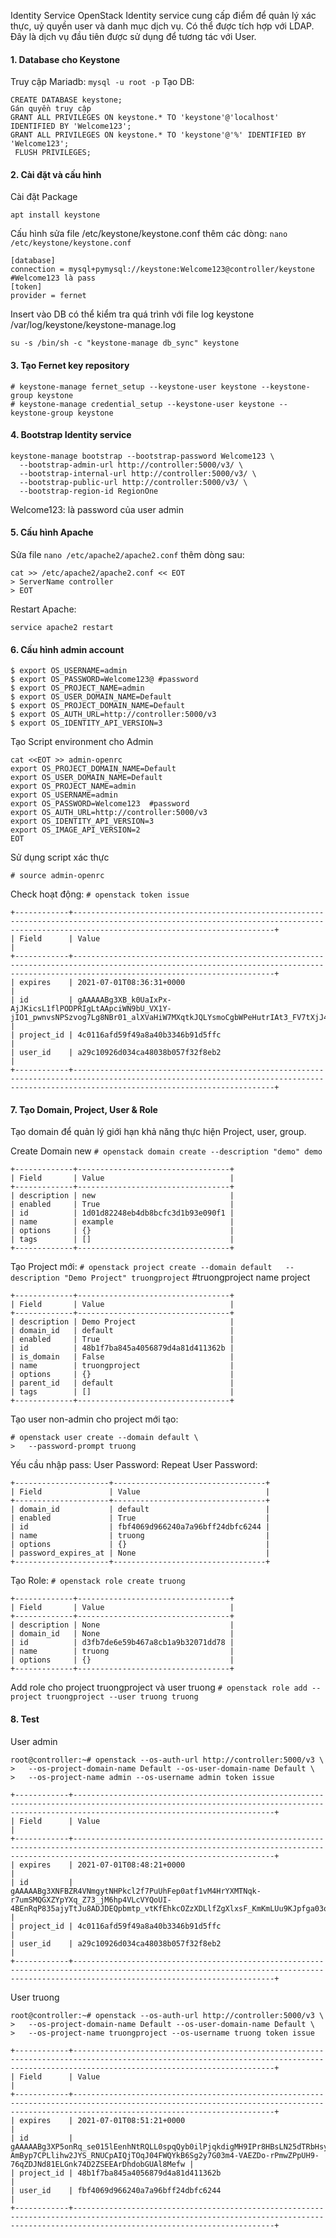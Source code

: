 Identity Service
OpenStack Identity service cung cấp điểm để quản lý xác thực, uỷ quyền user và danh mục dịch vụ. Có thể được tích hợp với LDAP. Đây là dịch vụ đầu tiên được sử dụng để tương tác với User.

#### 1. Database cho Keystone
Truy cập Mariadb:
``` mysql -u root -p ```
Tạo DB:
```
CREATE DATABASE keystone;
Gán quyền truy cập
GRANT ALL PRIVILEGES ON keystone.* TO 'keystone'@'localhost'  IDENTIFIED BY 'Welcome123';
GRANT ALL PRIVILEGES ON keystone.* TO 'keystone'@'%' IDENTIFIED BY 'Welcome123';
 FLUSH PRIVILEGES;
```
#### 2. Cài đặt và cấu hình

Cài đặt Package
```
apt install keystone
```
Cấu hình sửa file /etc/keystone/keystone.conf thêm các dòng: ``` nano /etc/keystone/keystone.conf  ```
```
[database]
connection = mysql+pymysql://keystone:Welcome123@controller/keystone #Welcome123 là pass
[token]
provider = fernet
```
Insert vào DB có thể kiểm tra quá trình với file log keystone /var/log/keystone/keystone-manage.log
```
su -s /bin/sh -c "keystone-manage db_sync" keystone
```
#### 3. Tạo Fernet key repository
```
# keystone-manage fernet_setup --keystone-user keystone --keystone-group keystone
# keystone-manage credential_setup --keystone-user keystone --keystone-group keystone
```
#### 4. Bootstrap Identity service
```
keystone-manage bootstrap --bootstrap-password Welcome123 \
  --bootstrap-admin-url http://controller:5000/v3/ \
  --bootstrap-internal-url http://controller:5000/v3/ \
  --bootstrap-public-url http://controller:5000/v3/ \
  --bootstrap-region-id RegionOne
```
Welcome123: là password của user admin

#### 5. Cấu hình Apache

Sửa file ``` nano /etc/apache2/apache2.conf ``` thêm dòng sau: 
```
cat >> /etc/apache2/apache2.conf << EOT
> ServerName controller
> EOT
```
Restart Apache:
```
service apache2 restart
```
#### 6. Cấu hình admin account
```
$ export OS_USERNAME=admin
$ export OS_PASSWORD=Welcome123@ #password
$ export OS_PROJECT_NAME=admin
$ export OS_USER_DOMAIN_NAME=Default
$ export OS_PROJECT_DOMAIN_NAME=Default
$ export OS_AUTH_URL=http://controller:5000/v3
$ export OS_IDENTITY_API_VERSION=3
```
Tạo Script environment cho Admin
```
cat <<EOT >> admin-openrc
export OS_PROJECT_DOMAIN_NAME=Default
export OS_USER_DOMAIN_NAME=Default
export OS_PROJECT_NAME=admin
export OS_USERNAME=admin
export OS_PASSWORD=Welcome123  #password
export OS_AUTH_URL=http://controller:5000/v3
export OS_IDENTITY_API_VERSION=3
export OS_IMAGE_API_VERSION=2
EOT
```
Sử dụng script xác thực
```
# source admin-openrc
```
Check hoạt động:
``` # openstack token issue ```
```
+------------+-----------------------------------------------------------------------------------------------------------------------------------------------------------------------------------------+
| Field      | Value                                                                                                                                                                                   |
+------------+-----------------------------------------------------------------------------------------------------------------------------------------------------------------------------------------+
| expires    | 2021-07-01T08:36:31+0000                                                                                                                                                                |
| id         | gAAAAABg3XB_k0UaIxPx-AjJKicsL1flPODPRIgLtAApciWN9bU_VX1Y-jIO1_pwnvsNPSzvog7Lg8NBr01_alXVaHiW7MXqtkJQLYsmoCgbWPeHutrIAt3_FV7tXjJ4ODer2gZGKcE9K9H4cg2pBH3aJrpzeiQJTx6HJKnLuy_moBVPRLA1y5c |
| project_id | 4c0116afd59f49a8a40b3346b91d5ffc                                                                                                                                                        |
| user_id    | a29c10926d034ca48038b057f32f8eb2                                                                                                                                                        |
+------------+-----------------------------------------------------------------------------------------------------------------------------------------------------------------------------------------+
```
#### 7. Tạo Domain, Project, User & Role

Tạo domain để quản lý giới hạn khả năng thực hiện Project, user, group.

Create Domain new
``` # openstack domain create --description "demo" demo ```
```
+-------------+----------------------------------+
| Field       | Value                            |
+-------------+----------------------------------+
| description | new                              |
| enabled     | True                             |
| id          | 1d01d82248eb4db8bcfc3d1b93e090f1 |
| name        | example                          |
| options     | {}                               |
| tags        | []                               |
+-------------+----------------------------------+
```
Tạo Project mới:
``` # openstack project create --domain default   --description "Demo Project" truongproject ``` #truongproject name project
```
+-------------+----------------------------------+
| Field       | Value                            |
+-------------+----------------------------------+
| description | Demo Project                     |
| domain_id   | default                          |
| enabled     | True                             |
| id          | 48b1f7ba845a4056879d4a81d411362b |
| is_domain   | False                            |
| name        | truongproject                    |
| options     | {}                               |
| parent_id   | default                          |
| tags        | []                               |
+-------------+----------------------------------+
```
Tạo user non-admin cho project mới tạo:
```
# openstack user create --domain default \
>   --password-prompt truong
```
Yếu cầu nhập pass:
User Password:
Repeat User Password:
```
+---------------------+----------------------------------+
| Field               | Value                            |
+---------------------+----------------------------------+
| domain_id           | default                          |
| enabled             | True                             |
| id                  | fbf4069d966240a7a96bff24dbfc6244 |
| name                | truong                           |
| options             | {}                               |
| password_expires_at | None                             |
+---------------------+----------------------------------+
```
Tạo Role:
``` # openstack role create truong ```
```
+-------------+----------------------------------+
| Field       | Value                            |
+-------------+----------------------------------+
| description | None                             |
| domain_id   | None                             |
| id          | d3fb7de6e59b467a8cb1a9b32071dd78 |
| name        | truong                           |
| options     | {}                               |
+-------------+----------------------------------+
```
Add role cho project truongproject và user truong
``` # openstack role add --project truongproject --user truong truong ```
#### 8. Test

User admin
```
root@controller:~# openstack --os-auth-url http://controller:5000/v3 \
>   --os-project-domain-name Default --os-user-domain-name Default \
>   --os-project-name admin --os-username admin token issue
```
```
+------------+-----------------------------------------------------------------------------------------------------------------------------------------------------------------------------------------+
| Field      | Value                                                                                                                                                                                   |
+------------+-----------------------------------------------------------------------------------------------------------------------------------------------------------------------------------------+
| expires    | 2021-07-01T08:48:21+0000                                                                                                                                                                |
| id         | gAAAAABg3XNFBZR4VNmgytNHPkcl2f7PuUhFep0atf1vM4HrYXMTNqk-r7umSMQGXZYpYXq_Z73_jM6hp4VLcVYQoUI-4BEnRqP835ajyTtJu8ADJDEQpbmtp_vtKfEhkcOZzXDLlfZgXlxsF_KmKmLUu9KJpfga03qZzFAfljJ805_GW9APatQ |
| project_id | 4c0116afd59f49a8a40b3346b91d5ffc                                                                                                                                                        |
| user_id    | a29c10926d034ca48038b057f32f8eb2                                                                                                                                                        |
+------------+-----------------------------------------------------------------------------------------------------------------------------------------------------------------------------------------+
```
User truong
```
root@controller:~# openstack --os-auth-url http://controller:5000/v3 \
>   --os-project-domain-name Default --os-user-domain-name Default \
>   --os-project-name truongproject --os-username truong token issue
```
```
+------------+-----------------------------------------------------------------------------------------------------------------------------------------------------------------------------------------+
| Field      | Value                                                                                                                                                                                   |
+------------+-----------------------------------------------------------------------------------------------------------------------------------------------------------------------------------------+
| expires    | 2021-07-01T08:51:21+0000                                                                                                                                                                |
| id         | gAAAAABg3XP5onRq_se015lEenhNtRQLL0spqQyb0ilPjqkdigMH9IPr8HBsLN25dTRbHsyU27-AmByp7CPLlihw2JYS_RNUCpAIQjTOqJ04FWQYkB6Sg2y7G03m4-VAEZDo-rPmwZPpUH9-76qZDJNd81ELGnk74D2ZSEEArDhdobGUAl8Mefw |
| project_id | 48b1f7ba845a4056879d4a81d411362b                                                                                                                                                        |
| user_id    | fbf4069d966240a7a96bff24dbfc6244                                                                                                                                                        |
+------------+-----------------------------------------------------------------------------------------------------------------------------------------------------------------------------------------+
```
